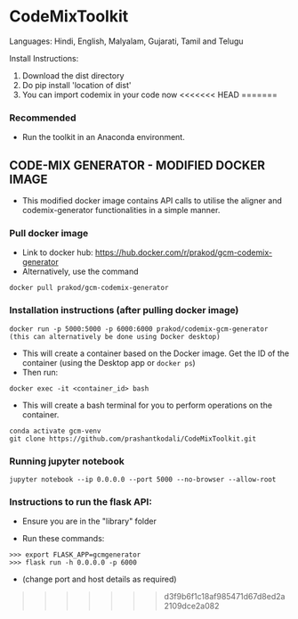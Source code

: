 # CodeMixToolkit
Languages: Hindi, English, Malyalam, Gujarati, Tamil and Telugu

Install Instructions:
1. Download the dist directory
2. Do pip install 'location of dist'
3. You can import codemix in your code now
<<<<<<< HEAD
=======

### Recommended
- Run the toolkit in an Anaconda environment.

## CODE-MIX GENERATOR - MODIFIED DOCKER IMAGE

- This modified docker image contains API calls to utilise the aligner and codemix-generator functionalities in a simple manner.

### Pull docker image

- Link to docker hub: https://hub.docker.com/r/prakod/gcm-codemix-generator
- Alternatively, use the command 
```
docker pull prakod/gcm-codemix-generator
```

### Installation instructions (after pulling docker image)
```
docker run -p 5000:5000 -p 6000:6000 prakod/codemix-gcm-generator (this can alternatively be done using Docker desktop)
```
- This will create a container based on the Docker image. Get the ID of the container (using the Desktop app or `docker ps`)
- Then run:
```
docker exec -it <container_id> bash
```
- This will create a bash terminal for you to perform operations on the container.
```
conda activate gcm-venv
git clone https://github.com/prashantkodali/CodeMixToolkit.git
```

### Running jupyter notebook

```
jupyter notebook --ip 0.0.0.0 --port 5000 --no-browser --allow-root
```

### Instructions to run the flask API: 

- Ensure you are in the "library" folder

- Run these commands:
 ```
 >>> export FLASK_APP=gcmgenerator
 >>> flask run -h 0.0.0.0 -p 6000
 ```
- (change port and host details as required)
>>>>>>> d3f9b6f1c18af985471d67d8ed2a2109dce2a082
